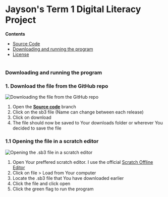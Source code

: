 # Jayson's Term 1 Digital Literacy Project

**Contents**
* [Source Code](https://github.com/iamjaysondt/jayson-dl-project-t1/tree/source-code)
* [Downloading and running the program](https://github.com/iamjaysondt/jayson-dl-project-t1#downloading-and-running-the-program)
* [License](https://github.com/iamjaysondt/jayson-dl-project-t1#License)
#
### Downloading and running the program
### 1. Download the file from the GitHub repo

![Downloading the file from the GitHub repo](https://github.com/iamjaysondt/jayson-dl-project-t1/blob/main/Download%20file.gif)

1. Open the [**Source code**](https://github.com/iamjaysondt/jayson-dl-project-t1/tree/source-code) branch
2. Click on the sb3 file (Name can change between each release)
3. Click on download
4. The file should now be saved to Your downloads folder or wherever You decided to save the file

### 1.1 Opening the file in a scratch editor

![Opening the .sb3 file in a scratch editor](https://github.com/iamjaysondt/jayson-dl-project-t1/blob/main/Open%20file.gif)

1. Open Your preffered scratch editor. I use the official [Scratch Offline Editor](https://scratch.mit.edu/download)
3. Click on file > Load from Your computer
4. Locate the .sb3 file that You have downloaded earlier
5. Click the file and click open
6. Click the green flag to run the program
